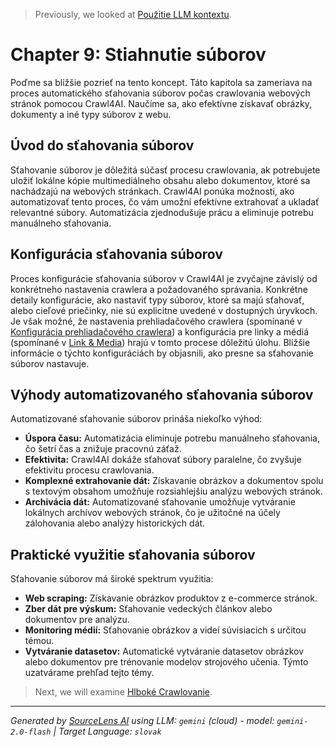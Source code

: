 > Previously, we looked at [Použitie LLM kontextu](08_použitie-llm-kontextu.md).

# Chapter 9: Stiahnutie súborov
Poďme sa bližšie pozrieť na tento koncept. Táto kapitola sa zameriava na proces automatického sťahovania súborov počas crawlovania webových stránok pomocou Crawl4AI. Naučíme sa, ako efektívne získavať obrázky, dokumenty a iné typy súborov z webu.
## Úvod do sťahovania súborov
Sťahovanie súborov je dôležitá súčasť procesu crawlovania, ak potrebujete uložiť lokálne kópie multimediálneho obsahu alebo dokumentov, ktoré sa nachádzajú na webových stránkach. Crawl4AI ponúka možnosti, ako automatizovať tento proces, čo vám umožní efektívne extrahovať a ukladať relevantné súbory. Automatizácia zjednodušuje prácu a eliminuje potrebu manuálneho sťahovania.
## Konfigurácia sťahovania súborov
Proces konfigurácie sťahovania súborov v Crawl4AI je zvyčajne závislý od konkrétneho nastavenia crawlera a požadovaného správania. Konkrétne detaily konfigurácie, ako nastaviť typy súborov, ktoré sa majú sťahovať, alebo cieľové priečinky, nie sú explicitne uvedené v dostupných úryvkoch. Je však možné, že nastavenia prehliadačového crawlera (spomínané v [Konfigurácia prehliadačového crawlera](07_konfigurácia-prehliadačového-crawlera.md)) a konfigurácia pre linky a médiá (spomínané v [Link & Media](https://docs.crawl4ai.com/core/link-media/)) hrajú v tomto procese dôležitú úlohu. Bližšie informácie o týchto konfiguráciách by objasnili, ako presne sa sťahovanie súborov nastavuje.
## Výhody automatizovaného sťahovania súborov
Automatizované sťahovanie súborov prináša niekoľko výhod:
*   **Úspora času:** Automatizácia eliminuje potrebu manuálneho sťahovania, čo šetrí čas a znižuje pracovnú záťaž.
*   **Efektivita:** Crawl4AI dokáže sťahovať súbory paralelne, čo zvyšuje efektivitu procesu crawlovania.
*   **Komplexné extrahovanie dát:** Získavanie obrázkov a dokumentov spolu s textovým obsahom umožňuje rozsiahlejšiu analýzu webových stránok.
*   **Archivácia dát:** Automatizované sťahovanie umožňuje vytváranie lokálnych archívov webových stránok, čo je užitočné na účely zálohovania alebo analýzy historických dát.
## Praktické využitie sťahovania súborov
Sťahovanie súborov má široké spektrum využitia:
*   **Web scraping:** Získavanie obrázkov produktov z e-commerce stránok.
*   **Zber dát pre výskum:** Sťahovanie vedeckých článkov alebo dokumentov pre analýzu.
*   **Monitoring médií:** Sťahovanie obrázkov a videí súvisiacich s určitou témou.
*   **Vytváranie datasetov:** Automatické vytváranie datasetov obrázkov alebo dokumentov pre trénovanie modelov strojového učenia.
Týmto uzatvárame prehľad tejto témy.

> Next, we will examine [Hlboké Crawlovanie](10_hlboké-crawlovanie.md).


---

*Generated by [SourceLens AI](https://github.com/openXFlow/sourceLensAI) using LLM: `gemini` (cloud) - model: `gemini-2.0-flash` | Target Language: `slovak`*